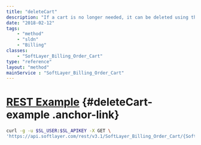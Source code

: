```yaml
---
title: "deleteCart"
description: "If a cart is no longer needed, it can be deleted using this service. Once a cart has been deleted, it cannot be retrieved again. "
date: "2018-02-12"
tags:
    - "method"
    - "sldn"
    - "Billing"
classes:
    - "SoftLayer_Billing_Order_Cart"
type: "reference"
layout: "method"
mainService : "SoftLayer_Billing_Order_Cart"
---
```


# [REST Example](#deleteCart-example) <a href="/article/rest/"><i class="fas fa-question"></i></a> {#deleteCart-example .anchor-link} 
```bash
curl -g -u $SL_USER:$SL_APIKEY -X GET \
'https://api.softlayer.com/rest/v3.1/SoftLayer_Billing_Order_Cart/{SoftLayer_Billing_Order_CartID}/deleteCart'
```
